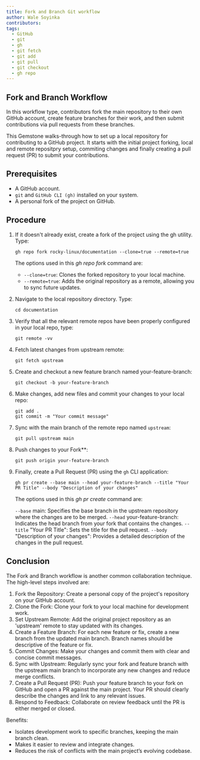 ```yaml
---
title: Fork and Branch Git workflow
author: Wale Soyinka
contributors:
tags:
  - GitHub
  - git
  - gh
  - git fetch
  - git add
  - git pull
  - git checkout
  - gh repo
---
```


## Fork and Branch Workflow

In this workflow type, contributors fork the main repository to their own GitHub account, create feature branches for their work, and then submit contributions via pull requests from these branches.

This Gemstone walks-through how to set up a local repository for contributing to a GitHub project. It starts with the initial project forking, local and remote repositpry setup, commiting changes and finally creating a pull request (PR) to submit your contributions.

## Prerequisites 

- A GitHub account.
- `git` and `GitHub CLI (gh)` installed on your system.
- A personal fork of the project on GitHub.

## Procedure 

1. If it doesn't already exist, create a fork of the project using the gh utility. Type:
   ```
   gh repo fork rocky-linux/documentation --clone=true --remote=true
   ```
   The options used in this *gh repo fork* command are:
   - `--clone=true`: Clones the forked repository to your local machine.
   - `--remote=true`: Adds the original repository as a remote, allowing you to sync future updates.
2. Navigate to the local repository directory. Type:
   ```
   cd documentation
   ```
3. Verify that all the relevant remote repos have been properly configured in your local repo, type:
   ```
   git remote -vv
   ```
4. Fetch latest changes from upstream remote:
   ```
   git fetch upstream
   ```
5. Create and checkout a new feature branch named your-feature-branch:
   ```
   git checkout -b your-feature-branch
   ```
6. Make changes, add new files and commit your changes to your local repo:
   ```
   git add .
   git commit -m "Your commit message"
   ```
7. Sync with the main branch of the remote repo named `upstream`:
   ```
   git pull upstream main
   ```
8. Push changes to your Fork**:
   ```
   git push origin your-feature-branch
   ```
9. Finally, create a Pull Request (PR) using the `gh` CLI application:
   ```
   gh pr create --base main --head your-feature-branch --title "Your PR Title" --body "Description of your changes"
   ```
   The options used in this *gh pr create* command are:
   
   `--base` main: Specifies the base branch in the upstream repository where the changes are to be merged.
   `--head` your-feature-branch: Indicates the head branch from your fork that contains the changes.
   `--title` "Your PR Title": Sets the title for the pull request.
   `--body` "Description of your changes": Provides a detailed description of the changes in the pull request.


## Conclusion

The Fork and Branch workflow is another common collaboration technique.
The high-level steps involved are:

1. Fork the Repository: Create a personal copy of the project's repository on your GitHub account.
2. Clone the Fork: Clone your fork to your local machine for development work.
3. Set Upstream Remote: Add the original project repository as an 'upstream' remote to stay updated with its changes.
4. Create a Feature Branch: For each new feature or fix, create a new branch from the updated main branch. Branch names should be descriptive of the feature or fix.
5. Commit Changes: Make your changes and commit them with clear and concise commit messages.
6. Sync with Upstream: Regularly sync your fork and feature branch with the upstream main branch to incorporate any new changes and reduce merge conflicts.
7. Create a Pull Request (PR): Push your feature branch to your fork on GitHub and open a PR against the main project. Your PR should clearly describe the changes and link to any relevant issues.
8. Respond to Feedback: Collaborate on review feedback until the PR is either merged or closed.

Benefits:

- Isolates development work to specific branches, keeping the main branch clean.
- Makes it easier to review and integrate changes.
- Reduces the risk of conflicts with the main project’s evolving codebase.

